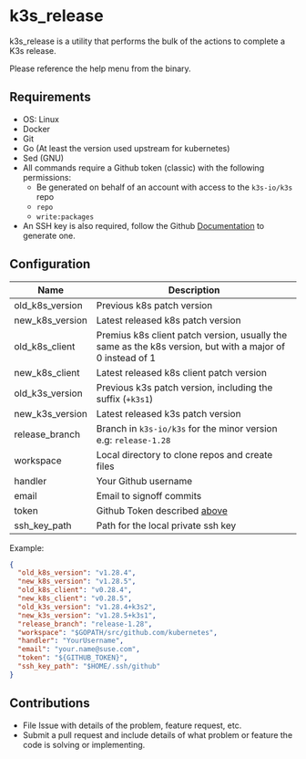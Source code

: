 # k3s_release

k3s_release is a utility that performs the bulk of the actions to complete a K3s release.

Please reference the help menu from the binary.

## Requirements
* OS: Linux
* Docker
* Git
* Go (At least the version used upstream for kubernetes)
* Sed (GNU)
* All commands require a Github token (classic) with the following permissions:
  * Be generated on behalf of an account with access to the `k3s-io/k3s` repo
  * `repo`
  * `write:packages`    
* An SSH key is also required, follow the Github [Documentation](https://docs.github.com/en/authentication/connecting-to-github-with-ssh) to generate one.

## Configuration
| Name            | Description                                                                                                |
|-----------------|------------------------------------------------------------------------------------------------------------|
| old_k8s_version | Previous k8s patch version                                                                                 |
| new_k8s_version | Latest released k8s patch version                                                                          |
| old_k8s_client  | Premius k8s client patch version, usually the same as the k8s version, but with a major of 0 instead of 1  |
| new_k8s_client  | Latest released k8s client patch version                                                                   |
| old_k3s_version | Previous k3s patch version, including the suffix (`+k3s1`)                                                 |
| new_k3s_version | Latest released k3s patch version                                                                          |
| release_branch  | Branch in `k3s-io/k3s` for the minor version e.g: `release-1.28`                                           |
| workspace       | Local directory to clone repos and create files                                                            |
| handler         | Your Github username                                                                                       |
| email           | Email to signoff commits                                                                                   |
| token           | Github Token described [above](#requirements)                                                              |
| ssh_key_path    | Path for the local private ssh key                                                                         |

Example:
```json
{
  "old_k8s_version": "v1.28.4",
  "new_k8s_version": "v1.28.5",
  "old_k8s_client": "v0.28.4",
  "new_k8s_client": "v0.28.5",
  "old_k3s_version": "v1.28.4+k3s2",
  "new_k3s_version": "v1.28.5+k3s1",
  "release_branch": "release-1.28",
  "workspace": "$GOPATH/src/github.com/kubernetes",
  "handler": "YourUsername",
  "email": "your.name@suse.com",
  "token": "${GITHUB_TOKEN}",
  "ssh_key_path": "$HOME/.ssh/github"
}
```

## Contributions

* File Issue with details of the problem, feature request, etc.
* Submit a pull request and include details of what problem or feature the code is solving or implementing.
